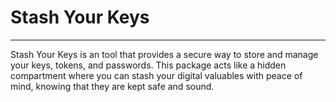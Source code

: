 # Stash Your Keys
----

Stash Your Keys is an  tool that provides a secure way to store and manage your keys, tokens, and passwords. This package acts like a hidden compartment where you can stash your digital valuables with peace of mind, knowing that they are kept safe and sound.

